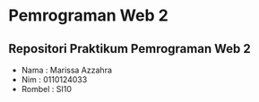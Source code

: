 # Pemrograman Web 2
## Repositori Praktikum Pemrograman Web 2

- Nama : Marissa Azzahra 
- Nim : 0110124033
- Rombel : SI10 
